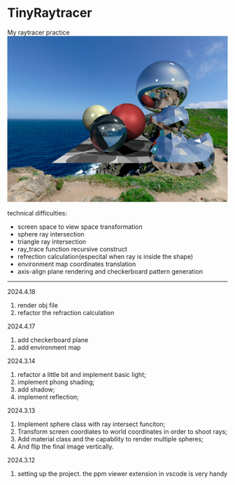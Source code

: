 # TinyRaytracer
My raytracer practice
![result](out.png)

technical difficulties:
* screen space to view space transformation
* sphere ray intersection
* triangle ray intersection 
* ray_trace function recursive construct
* refrection calculation(especital when ray is inside the shape)
* environment map coordinates translation
* axis-align plane rendering and checkerboard pattern generation
---
2024.4.18
1) render obj file
2) refactor the refraction calculation

2024.4.17
1) add checkerboard plane
2) add environment map

2024.3.14
1) refactor a little bit and implement basic light;
2) implement phong shading;
3) add shadow;
4) implement reflection;

2024.3.13
1) Implement sphere class with ray intersect funciton;
2) Transform screen coordiates to world coordinates in order to shoot rays;
3) Add material class and the capability to render multiple spheres;
4) And flip the final image vertically.

2024.3.12
1) setting up the project. the ppm viewer extension in vscode is very handy 